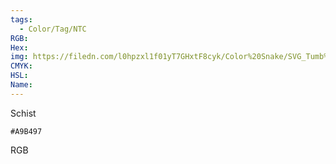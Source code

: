 ```yaml
---
tags:
  - Color/Tag/NTC
RGB:
Hex:
img: https://filedn.com/l0hpzxl1f01yT7GHxtF8cyk/Color%20Snake/SVG_Tumb%20Mass%20No%20Name/A9B497.svg
CMYK:
HSL:
Name:
---
```

Schist
```palette
#A9B497
```
RGB
